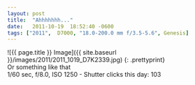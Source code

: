 ```yaml
---
layout: post
title:  "Ahhhhhhh..."
date:   2011-10-19  18:52:40 -0600
tags: ["2011",  D7000, "18.0-200.0 mm f/3.5-5.6", Genesis]
---
```

![{{ page.title }} Image]({{ site.baseurl }}/images/2011/2011_1019_D7K2339.jpg)
{: .prettyprint}  
Or something like that  
1/60 sec, f/8.0, ISO 1250 - Shutter clicks this day: 103